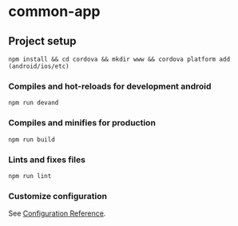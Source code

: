 # common-app

## Project setup
```
npm install && cd cordova && mkdir www && cordova platform add (android/ios/etc)
```

### Compiles and hot-reloads for development android
```
npm run devand
```

### Compiles and minifies for production
```
npm run build
```

### Lints and fixes files
```
npm run lint
```

### Customize configuration
See [Configuration Reference](https://cli.vuejs.org/config/).

